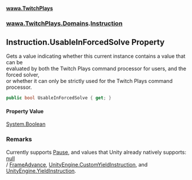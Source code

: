 #### [wawa.TwitchPlays](index.md 'index')
### [wawa.TwitchPlays.Domains](wawa.TwitchPlays.Domains.md 'wawa.TwitchPlays.Domains').[Instruction](Instruction.md 'wawa.TwitchPlays.Domains.Instruction')

## Instruction.UsableInForcedSolve Property

Gets a value indicating whether this current instance contains a value that can be  
evaluated by both the Twitch Plays command processor for users, and the forced solver,  
or whether it can only be strictly used for the Twitch Plays command processor.

```csharp
public bool UsableInForcedSolve { get; }
```

#### Property Value
[System.Boolean](https://docs.microsoft.com/en-us/dotnet/api/System.Boolean 'System.Boolean')

### Remarks
  
Currently supports [Pause](Instruction.Pause.md 'wawa.TwitchPlays.Domains.Instruction.Pause'), and values that Unity already natively supports: [null](https://docs.microsoft.com/en-us/dotnet/csharp/language-reference/keywords/null 'https://docs.microsoft.com/en-us/dotnet/csharp/language-reference/keywords/null')  
/ [FrameAdvance](Instruction.FrameAdvance.md 'wawa.TwitchPlays.Domains.Instruction.FrameAdvance'), [UnityEngine.CustomYieldInstruction](https://docs.microsoft.com/en-us/dotnet/api/UnityEngine.CustomYieldInstruction 'UnityEngine.CustomYieldInstruction'), and [UnityEngine.YieldInstruction](https://docs.microsoft.com/en-us/dotnet/api/UnityEngine.YieldInstruction 'UnityEngine.YieldInstruction').